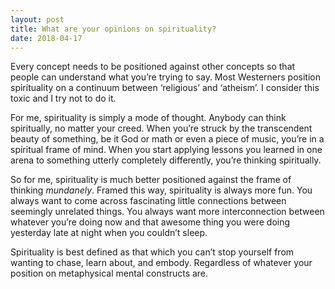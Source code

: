 ```yaml
---
layout: post
title: What are your opinions on spirituality?
date: 2018-04-17
---
```


<p>Every concept needs to be positioned against other concepts so that people can understand what you’re trying to say. Most Westerners position spirituality on a continuum between ‘religious’ and ‘atheism’. I consider this toxic and I try not to do it.</p><p>For me, spirituality is simply a mode of thought. Anybody can think spiritually, no matter your creed. When you’re struck by the transcendent beauty of something, be it God or math or even a piece of music, you’re in a spiritual frame of mind. When you start applying lessons you learned in one arena to something utterly completely differently, you’re thinking spiritually.</p><p>So for me, spirituality is much better positioned against the frame of thinking <i>mundanely</i>. Framed this way, spirituality is always more fun. You always want to come across fascinating little connections between seemingly unrelated things. You always want more interconnection between whatever you’re doing now and that awesome thing you were doing yesterday late at night when you couldn’t sleep.</p><p>Spirituality is best defined as that which you can’t stop yourself from wanting to chase, learn about, and embody. Regardless of whatever your position on metaphysical mental constructs are.</p>
